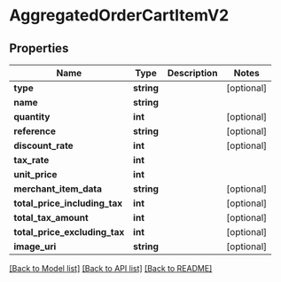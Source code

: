 # AggregatedOrderCartItemV2

## Properties
Name | Type | Description | Notes
------------ | ------------- | ------------- | -------------
**type** | **string** |  | [optional] 
**name** | **string** |  | 
**quantity** | **int** |  | [optional] 
**reference** | **string** |  | [optional] 
**discount_rate** | **int** |  | [optional] 
**tax_rate** | **int** |  | 
**unit_price** | **int** |  | 
**merchant_item_data** | **string** |  | [optional] 
**total_price_including_tax** | **int** |  | [optional] 
**total_tax_amount** | **int** |  | [optional] 
**total_price_excluding_tax** | **int** |  | [optional] 
**image_uri** | **string** |  | [optional] 

[[Back to Model list]](../README.md#documentation-for-models) [[Back to API list]](../README.md#documentation-for-api-endpoints) [[Back to README]](../README.md)


